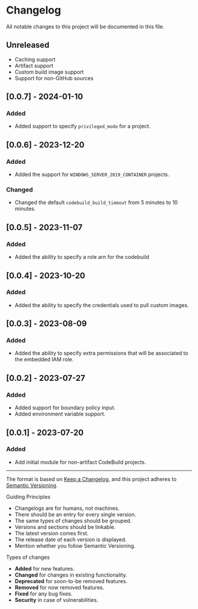 # Changelog

All notable changes to this project will be documented in this file.

## Unreleased

- Caching support
- Artifact support
- Custom build image support
- Support for non-GitHub sources

## [0.0.7] - 2024-01-10

### Added

- Added support to specify `privileged_mode` for a project.

## [0.0.6] - 2023-12-20

### Added

- Added the support for `WINDOWS_SERVER_2019_CONTAINER` projects.

### Changed

- Changed the default `codebuild_build_timeout` from 5 minutes to 10 minutes.

## [0.0.5] - 2023-11-07

### Added

- Added the ability to specify a role arn for the codebuild

## [0.0.4] - 2023-10-20

### Added

- Added the ability to specify the credentials used to pull custom images.

## [0.0.3] - 2023-08-09

### Added

- Added the ability to specify extra permissions that will be associated to the embedded IAM role.

## [0.0.2] - 2023-07-27

### Added

- Added support for boundary policy input.
- Added environment variable support.

## [0.0.1] - 2023-07-20

### Added

- Add initial module for non-artifact CodeBuild projects.

---

The format is based on [Keep a Changelog](https://keepachangelog.com/en/1.0.0/),
and this project adheres to [Semantic Versioning](https://semver.org/spec/v2.0.0.html).

Guiding Principles

- Changelogs are for humans, not machines.
- There should be an entry for every single version.
- The same types of changes should be grouped.
- Versions and sections should be linkable.
- The latest version comes first.
- The release date of each version is displayed.
- Mention whether you follow Semantic Versioning.

Types of changes

- **Added** for new features.
- **Changed** for changes in existing functionality.
- **Deprecated** for soon-to-be removed features.
- **Removed** for now removed features.
- **Fixed** for any bug fixes.
- **Security** in case of vulnerabilities.
